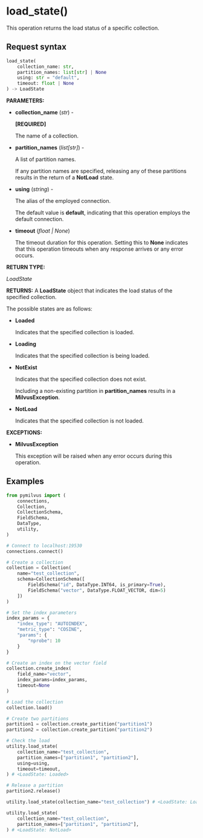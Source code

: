 
# load_state()

This operation returns the load status of a specific collection.

## Request syntax

```python
load_state(
    collection_name: str,
    partition_names: list[str] | None
    using: str = "default",
    timeout: float | None
) -> LoadState
```

__PARAMETERS:__

- __collection_name__ (_str_) -

    __[REQUIRED]__

    The name of a collection.

- __partition_names__ (_list[str]_) -

    A list of partition names.

    If any partition names are specified, releasing any of these partitions results in the return of a __NotLoad__ state.

- __using__ (_string_) - 

    The alias of the employed connection.

    The default value is __default__, indicating that this operation employs the default connection.

- __timeout__ (_float _|_ None_)  

    The timeout duration for this operation. Setting this to __None__ indicates that this operation timeouts when any response arrives or any error occurs.

__RETURN TYPE:__

_LoadState_

__RETURNS:__
A __LoadState__ object that indicates the load status of the specified collection.

The possible states are as follows:

- __Loaded__

    Indicates that the specified collection is loaded.

- __Loading__

    Indicates that the specified collection is being loaded.

- __NotExist__

    Indicates that the specified collection does not exist. 

    Including a non-existing partition in __partition_names__ results in a __MilvusException__.

- __NotLoad__

    Indicates that the specified collection is not loaded.

__EXCEPTIONS:__

- __MilvusException__

    This exception will be raised when any error occurs during this operation.

## Examples

```python
from pymilvus import (
    connections, 
    Collection, 
    CollectionSchema, 
    FieldSchema, 
    DataType, 
    utility,
)

# Connect to localhost:19530
connections.connect()

# Create a collection
collection = Collection(
    name="test_collection",
    schema=CollectionSchema([
        FieldSchema("id", DataType.INT64, is_primary=True),
        FieldSchema("vector", DataType.FLOAT_VECTOR, dim=5)
    ])
)

# Set the index parameters
index_params = {
    "index_type": "AUTOINDEX",
    "metric_type": "COSINE",
    "params": {
        "nprobe": 10
    }
}

# Create an index on the vector field
collection.create_index(
    field_name="vector", 
    index_params=index_params, 
    timeout=None
)

# Load the collection
collection.load()

# Create two partitions
partition1 = collection.create_partition("partition1")
partition2 = collection.create_partition("partition2")

# Check the load
utility.load_state(
    collection_name="test_collection",
    partition_names=["partition1", "partition2"],
    using=using,
    timeout=timeout,
) # <LoadState: Loaded>

# Release a partition
partition2.release()

utility.load_state(collection_name="test_collection") # <LoadState: Loaded>

utility.load_state(
    collection_name="test_collection",
    partition_names=["partition1", "partition2"],
) # <LoadState: NotLoad>
```

